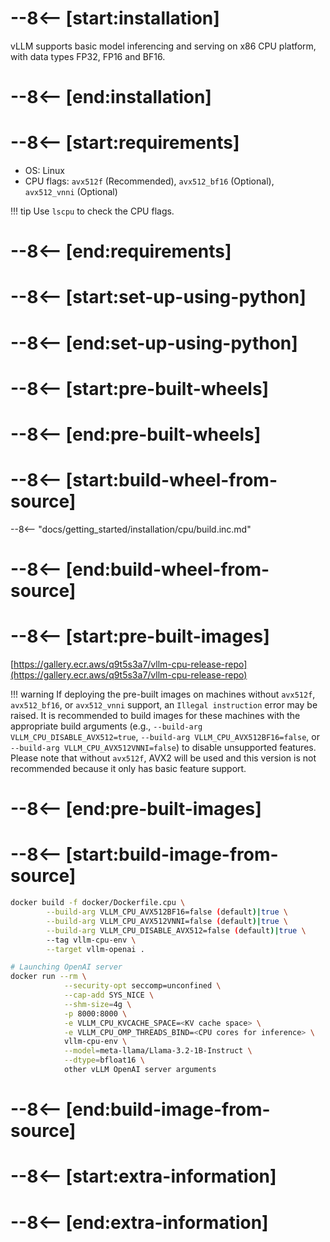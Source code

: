 # --8<-- [start:installation]

vLLM supports basic model inferencing and serving on x86 CPU platform, with data types FP32, FP16 and BF16.

# --8<-- [end:installation]
# --8<-- [start:requirements]

- OS: Linux
- CPU flags: `avx512f` (Recommended), `avx512_bf16` (Optional), `avx512_vnni` (Optional)

!!! tip
    Use `lscpu` to check the CPU flags.

# --8<-- [end:requirements]
# --8<-- [start:set-up-using-python]

# --8<-- [end:set-up-using-python]
# --8<-- [start:pre-built-wheels]

# --8<-- [end:pre-built-wheels]
# --8<-- [start:build-wheel-from-source]

--8<-- "docs/getting_started/installation/cpu/build.inc.md"

# --8<-- [end:build-wheel-from-source]
# --8<-- [start:pre-built-images]

[https://gallery.ecr.aws/q9t5s3a7/vllm-cpu-release-repo](https://gallery.ecr.aws/q9t5s3a7/vllm-cpu-release-repo)

!!! warning
    If deploying the pre-built images on machines without `avx512f`, `avx512_bf16`, or `avx512_vnni` support, an `Illegal instruction` error may be raised. It is recommended to build images for these machines with the appropriate build arguments (e.g., `--build-arg VLLM_CPU_DISABLE_AVX512=true`, `--build-arg VLLM_CPU_AVX512BF16=false`, or `--build-arg VLLM_CPU_AVX512VNNI=false`) to disable unsupported features. Please note that without `avx512f`, AVX2 will be used and this version is not recommended because it only has basic feature support.

# --8<-- [end:pre-built-images]
# --8<-- [start:build-image-from-source]

```bash
docker build -f docker/Dockerfile.cpu \
        --build-arg VLLM_CPU_AVX512BF16=false (default)|true \
        --build-arg VLLM_CPU_AVX512VNNI=false (default)|true \
        --build-arg VLLM_CPU_DISABLE_AVX512=false (default)|true \ 
        --tag vllm-cpu-env \
        --target vllm-openai .

# Launching OpenAI server
docker run --rm \
            --security-opt seccomp=unconfined \
            --cap-add SYS_NICE \
            --shm-size=4g \
            -p 8000:8000 \
            -e VLLM_CPU_KVCACHE_SPACE=<KV cache space> \
            -e VLLM_CPU_OMP_THREADS_BIND=<CPU cores for inference> \
            vllm-cpu-env \
            --model=meta-llama/Llama-3.2-1B-Instruct \
            --dtype=bfloat16 \
            other vLLM OpenAI server arguments
```

# --8<-- [end:build-image-from-source]
# --8<-- [start:extra-information]
# --8<-- [end:extra-information]
